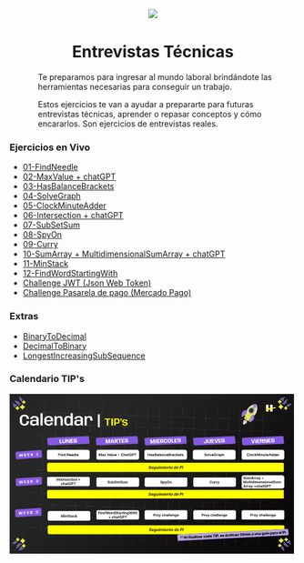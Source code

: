<p align='center'>
        <img src='https://static.wixstatic.com/media/85087f_0d84cbeaeb824fca8f7ff18d7c9eaafd~mv2.png/v1/fill/w_160,h_30,al_c,q_85,usm_0.66_1.00_0.01/Logo_completo_Color_1PNG.webp' </img>
</p>

<h1 align='center'>Entrevistas Técnicas</h1>

<div style="margin-left:50px">
        <p>Te preparamos para ingresar al mundo laboral brindándote las herramientas necesarias para conseguir un trabajo.</p>
        <p>Estos ejercicios te van a ayudar a prepararte para futuras entrevistas técnicas, aprender o repasar conceptos y cómo encararlos. Son ejercicios de entrevistas reales.</p>
</div>
<div align='left'>
    <h3>Ejercicios en Vivo</h3>

-   [01-FindNeedle](/Ejercicios/01-FindNeedle/)
-   [02-MaxValue + chatGPT](/Ejercicios/03-MaxValue/)
-   [03-HasBalanceBrackets](/Ejercicios/06-HasBalancedBrackets/)
-   [04-SolveGraph](/Ejercicios/07-SolveGraph/)
-   [05-ClockMinuteAdder](/Ejercicios/11-ClockMinuteAdder/)
-   [06-Intersection + chatGPT](/Ejercicios/12-Intersection/)
-   [07-SubSetSum](/Ejercicios/13-SubSetSum/)
-   [08-SpyOn](Ejercicios/15-SpyOn/)
-   [09-Curry](Ejercicios/16-Curry/)
-   [10-SumArray + MultidimensionalSumArray + chatGPT](/Ejercicios/02-SumArray/)
-   [11-MinStack](Ejercicios/05-MinStack/)
-   [12-FindWordStartingWith](/Ejercicios/08-FindWordStartingWith/)
-   [Challenge JWT (Json Web Token)](/Ejercicios/Challenges/JWT.md)
-   [Challenge Pasarela de pago (Mercado Pago)](/Ejercicios/Challenges/Mercado%20Pago.md)

### Extras
-   [BinaryToDecimal](Ejercicios/09-BinaryToDecimal/)
-   [DecimalToBinary](Ejercicios/10-DecimalToBynary/)
-   [LongestIncreasingSubSequence](Ejercicios/14-LongestIncreasingSubSequence/)

### Calendario TIP's
<img src="./images/calendario.png" width='500'>

<!-- ### [Dejanos tu Feedback:](https://airtable.com/shr99TOaHwiVDO8gk)

[<img src="https://static.thenounproject.com/png/204643-200.png" width="100"/>](https://airtable.com/shr99TOaHwiVDO8gk) -->
